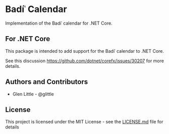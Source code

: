 # Badíʿ Calendar

Implementation of the Badíʿ calendar for .NET Core.

## For .NET Core

This package is intended to add support for the Badíʿ calendar to .NET Core.

See this discussion https://github.com/dotnet/corefx/issues/30207 for more details.

## Authors and Contributors

* Glen Little - @glittle

## License

This project is licensed under the MIT License - see the [LICENSE.md](LICENSE.md) file for details
